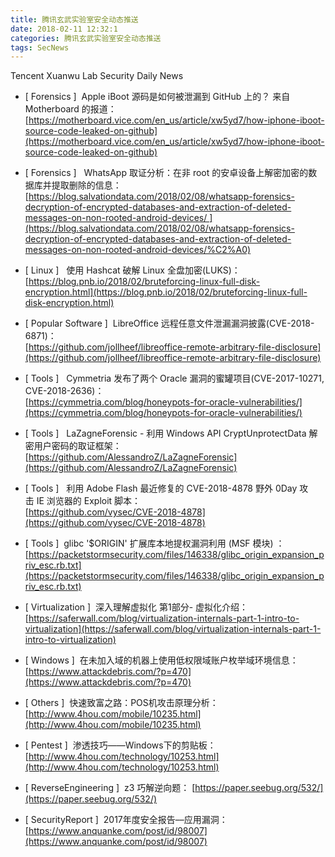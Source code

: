 ```yaml
---
title: 腾讯玄武实验室安全动态推送
date: 2018-02-11 12:32:1
categories: 腾讯玄武实验室安全动态推送
tags: SecNews
---
```


Tencent Xuanwu Lab Security Daily News  
* [ Forensics ]  Apple iBoot 源码是如何被泄漏到 GitHub 上的？ 来自 Motherboard 的报道：    
[https://motherboard.vice.com/en_us/article/xw5yd7/how-iphone-iboot-source-code-leaked-on-github](https://motherboard.vice.com/en_us/article/xw5yd7/how-iphone-iboot-source-code-leaked-on-github)  

* [ Forensics ]   WhatsApp 取证分析：在非 root 的安卓设备上解密加密的数据库并提取删除的信息：  
[https://blog.salvationdata.com/2018/02/08/whatsapp-forensics-decryption-of-encrypted-databases-and-extraction-of-deleted-messages-on-non-rooted-android-devices/ ](https://blog.salvationdata.com/2018/02/08/whatsapp-forensics-decryption-of-encrypted-databases-and-extraction-of-deleted-messages-on-non-rooted-android-devices/%C2%A0)  

* [ Linux ]   使用 Hashcat 破解 Linux 全盘加密(LUKS)：   
[https://blog.pnb.io/2018/02/bruteforcing-linux-full-disk-encryption.html](https://blog.pnb.io/2018/02/bruteforcing-linux-full-disk-encryption.html)  

* [ Popular Software ]  LibreOffice 远程任意文件泄漏漏洞披露(CVE-2018-6871)：   
[https://github.com/jollheef/libreoffice-remote-arbitrary-file-disclosure](https://github.com/jollheef/libreoffice-remote-arbitrary-file-disclosure)  

* [ Tools ]   Cymmetria 发布了两个 Oracle 漏洞的蜜罐项目(CVE-2017-10271, CVE-2018-2636)：   
[https://cymmetria.com/blog/honeypots-for-oracle-vulnerabilities/](https://cymmetria.com/blog/honeypots-for-oracle-vulnerabilities/)  

* [ Tools ]  
LaZagneForensic - 利用 Windows API CryptUnprotectData 解密用户密码的取证框架：   
[https://github.com/AlessandroZ/LaZagneForensic](https://github.com/AlessandroZ/LaZagneForensic)  

* [ Tools ]  
利用 Adobe Flash 最近修复的 CVE-2018-4878 野外 0Day 攻击 IE 浏览器的 Exploit 脚本：   
[https://github.com/vysec/CVE-2018-4878](https://github.com/vysec/CVE-2018-4878)  

* [ Tools ]  glibc '$ORIGIN' 扩展库本地提权漏洞利用 (MSF 模块) ：   
[https://packetstormsecurity.com/files/146338/glibc_origin_expansion_priv_esc.rb.txt](https://packetstormsecurity.com/files/146338/glibc_origin_expansion_priv_esc.rb.txt)  

* [ Virtualization ]  深入理解虚拟化 第1部分- 虚拟化介绍：   
[https://saferwall.com/blog/virtualization-internals-part-1-intro-to-virtualization](https://saferwall.com/blog/virtualization-internals-part-1-intro-to-virtualization)  

* [ Windows ]  在未加入域的机器上使用低权限域账户枚举域环境信息：   
[https://www.attackdebris.com/?p=470](https://www.attackdebris.com/?p=470)  

* [ Others ]  快速致富之路：POS机攻击原理分析： 
[http://www.4hou.com/mobile/10235.html](http://www.4hou.com/mobile/10235.html)  

* [ Pentest ]  渗透技巧——Windows下的剪贴板： 
[http://www.4hou.com/technology/10253.html](http://www.4hou.com/technology/10253.html)  

* [ ReverseEngineering ]  z3 巧解逆向题： 
[https://paper.seebug.org/532/](https://paper.seebug.org/532/)  

* [ SecurityReport ]  2017年度安全报告––应用漏洞： 
[https://www.anquanke.com/post/id/98007](https://www.anquanke.com/post/id/98007)  

